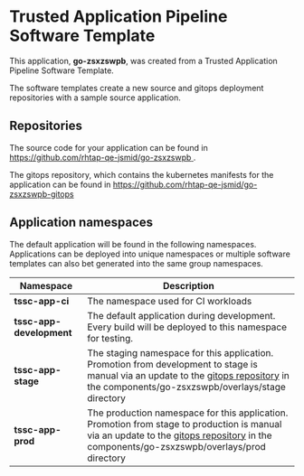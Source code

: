 # Trusted Application Pipeline Software Template

This application, **go-zsxzswpb**, was created from a Trusted Application Pipeline Software Template.

The software templates create a new source and gitops deployment repositories with a sample source application. 

## Repositories

The source code for your application can be found in [https://github.com/rhtap-qe-jsmid/go-zsxzswpb ](https://github.com/rhtap-qe-jsmid/go-zsxzswpb ).
 
The gitops repository, which contains the kubernetes manifests for the application can be found in 
[https://github.com/rhtap-qe-jsmid/go-zsxzswpb-gitops ](https://github.com/rhtap-qe-jsmid/go-zsxzswpb-gitops ) 

## Application namespaces 

The default application will be found in the following namespaces. Applications can be deployed into unique namespaces or multiple software templates can also bet generated into the same group namespaces.  

|  Namespace   |  Description   |  
| -------- | -------- |
| **tssc-app-ci** | The namespace used for CI workloads |
| **tssc-app-development** | The default application during development. Every build will be deployed to this namespace for testing. |
| **tssc-app-stage** | The staging namespace for this application. Promotion from development to stage is manual via an update to the [gitops repository](https://github.com/rhtap-qe-jsmid/go-zsxzswpb-gitops ) in the components/go-zsxzswpb/overlays/stage directory |
| **tssc-app-prod** | The production namespace for this application. Promotion from stage to production is manual via an update to the [gitops repository](https://github.com/rhtap-qe-jsmid/go-zsxzswpb-gitops ) in the components/go-zsxzswpb/overlays/prod directory |